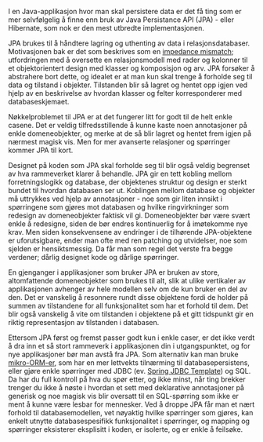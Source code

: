 I en Java-applikasjon hvor man skal persistere data er det få ting som er mer selvfølgelig å finne enn bruk av Java Persistance API (JPA) - eller Hibernate, som nok er den mest utbredte implementasjonen.

JPA brukes til å håndtere lagring og uthenting av data i relasjonsdatabaser. Motivasjonen bak er det som beskrives som en [impedance mismatch](https://en.wikipedia.org/wiki/Object-relational_impedance_mismatch); utfordringen med å oversette en relasjonsmodell med rader og kolonner til et objektorientert design med klasser og komposisjon og arv. JPA forsøker å abstrahere bort dette, og idealet er at man kun skal trenge å forholde seg til data og tilstand i objekter. Tilstanden blir så lagret og hentet opp igjen ved hjelp av en beskrivelse av hvordan klasser og felter korresponderer med databaseskjemaet.

Nøkkelproblemet til JPA er at det fungerer litt for godt til de helt enkle casene. Det er veldig tilfredsstillende å kunne kaste noen annotasjoner på enkle domeneobjekter, og merke at de så blir lagret og hentet frem igjen på nærmest magisk vis. Men for mer avanserte relasjoner og spørringer kommer JPA til kort.

Designet på koden som JPA skal forholde seg til blir også veldig begrenset av hva rammeverket klarer å behandle. JPA gir en tett kobling mellom forretningslogikk og database, der objektenes struktur og design er sterkt bundet til hvordan databasen ser ut. Koblingen mellom database og objekter må uttrykkes ved hjelp av annotasjoner - noe som gir liten innsikt i spørringene som gjøres mot databasen og hvilke ringvirkninger som redesign av domeneobjekter faktisk vil gi. Domeneobjekter bør være svært enkle å redesigne, siden de bør endres kontinuerlig for å imøtekomme nye krav. Men siden konsekvensene av endringer i de tilhørende JPA-objektene er uforutsigbare, ender man ofte med ren patching og utvidelser, noe som sjelden er hensiktsmessig. Da får man som regel det verste fra begge verdener; dårlig designet kode og dårlige spørringer.

En gjenganger i applikasjoner som bruker JPA er bruken av store, altomfattende domeneobjekter som brukes til alt, slik at ulike vertikaler av applikasjonen avhenger av hele modellen selv om de kun bruker en del av den. Det er vanskelig å resonnere rundt disse objektene fordi de holder på summen av tilstandene for all funksjonalitet som har et forhold til dem. Det blir også vanskelig å vite om tilstanden i objektene på et gitt tidspunkt gir en riktig representasjon av tilstanden i databasen.

Ettersom JPA først og fremst passer godt kun i enkle caser, er det ikke verdt å dra inn et så stort rammeverk i applikasjonen din i utgangspunktet, og for nye applikasjoner bør man avstå fra JPA. Som alternativ kan man bruke [mikro-ORM-er](https://radar.bekk.no/tech2017/sprak-og-rammeverk/sql-og-mikro-orm), som har en mer lettvekts tilnærming til databasepersistens, eller gjøre enkle spørringer med JDBC (ev. [Spring JDBC Template](http://docs.spring.io/spring-framework/docs/current/spring-framework-reference/html/jdbc.html)) og SQL. Da har du full kontroll på hva du spør etter, og ikke minst, når ting brekker trenger du ikke å nøste i hvordan et sett med deklarative annotasjoner på generisk og noe magisk vis blir oversatt til en SQL-spørring som ikke er ment å kunne være lesbar for mennesker. Ved å droppe JPA får man et nært forhold til databasemodellen, vet nøyaktig hvilke spørringer som gjøres, kan enkelt utnytte databasespesifikk funksjonalitet i spørringer, og mapping og spørringer eksisterer eksplisitt i koden, er isolerte, og er enkle å feilsøke.